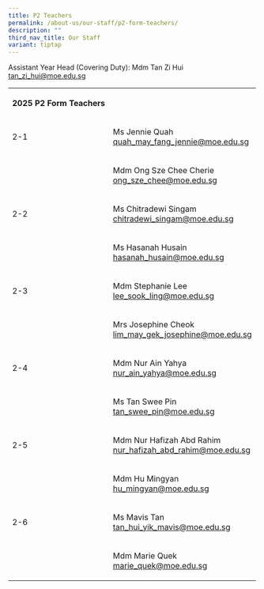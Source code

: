 ```yaml
---
title: P2 Teachers
permalink: /about-us/our-staff/p2-form-teachers/
description: ""
third_nav_title: Our Staff
variant: tiptap
---
```

<p>Assistant Year Head (Covering Duty): Mdm Tan Zi Hui
<br><a href="mailto:tan_zi_hui@moe.edu.sg" rel="noopener noreferrer nofollow" target="_blank">tan_zi_hui@moe.edu.sg</a>
<br>
</p>
<table style="minWidth: 50px">
<colgroup>
<col>
<col>
</colgroup>
<tbody>
<tr>
<th rowspan="1" colspan="1">
<p>2025 P2 Form Teachers</p>
</th>
<th rowspan="1" colspan="1">
<p></p>
</th>
</tr>
<tr>
<td rowspan="1" colspan="1">
<p>2-1</p>
</td>
<td rowspan="1" colspan="1">
<p>Ms Jennie Quah
<br><a href="mailto:quah_may_fang_jennie@moe.edu.sg" rel="noopener noreferrer nofollow" target="_blank">quah_may_fang_jennie@moe.edu.sg</a>
</p>
</td>
</tr>
<tr>
<td rowspan="1" colspan="1">
<p></p>
</td>
<td rowspan="1" colspan="1">
<p>Mdm Ong Sze Chee Cherie
<br><a href="mailto:ong_sze_chee@moe.edu.sg" rel="noopener noreferrer nofollow" target="_blank">ong_sze_chee@moe.edu.sg</a>
</p>
</td>
</tr>
<tr>
<td rowspan="1" colspan="1">
<p>2-2</p>
</td>
<td rowspan="1" colspan="1">
<p>Ms Chitradewi Singam
<br><a href="mailto:chitradewi_singam@moe.edu.sg" rel="noopener noreferrer nofollow" target="_blank">chitradewi_singam@moe.edu.sg</a>
</p>
</td>
</tr>
<tr>
<td rowspan="1" colspan="1">
<p></p>
</td>
<td rowspan="1" colspan="1">
<p>Ms Hasanah Husain
<br><a href="mailto:hasanah_husain@moe.edu.sg" rel="noopener noreferrer nofollow" target="_blank">hasanah_husain@moe.edu.sg</a>
</p>
</td>
</tr>
<tr>
<td rowspan="1" colspan="1">
<p>2-3</p>
</td>
<td rowspan="1" colspan="1">
<p>Mdm Stephanie Lee
<br><a href="mailto:lee_sook_ling@moe.edu.sg" rel="noopener noreferrer nofollow" target="_blank">lee_sook_ling@moe.edu.sg</a>
</p>
</td>
</tr>
<tr>
<td rowspan="1" colspan="1">
<p></p>
</td>
<td rowspan="1" colspan="1">
<p>Mrs Josephine Cheok
<br><a href="mailto:lim_may_gek_josephine@moe.edu.sg" rel="noopener noreferrer nofollow" target="_blank">lim_may_gek_josephine@moe.edu.sg</a>
</p>
</td>
</tr>
<tr>
<td rowspan="1" colspan="1">
<p>2-4</p>
</td>
<td rowspan="1" colspan="1">
<p>Mdm Nur Ain Yahya
<br><a href="mailto:nur_ain_yahya@moe.edu.sg" rel="noopener noreferrer nofollow" target="_blank">nur_ain_yahya@moe.edu.sg</a>
</p>
</td>
</tr>
<tr>
<td rowspan="1" colspan="1">
<p></p>
</td>
<td rowspan="1" colspan="1">
<p>Ms Tan Swee Pin
<br><a href="mailto:tan_swee_pin@moe.edu.sg" rel="noopener noreferrer nofollow" target="_blank">tan_swee_pin@moe.edu.sg</a>
</p>
</td>
</tr>
<tr>
<td rowspan="1" colspan="1">
<p>2-5</p>
</td>
<td rowspan="1" colspan="1">
<p>Mdm Nur Hafizah Abd Rahim
<br><a href="mailto:nur_hafizah_abd_rahim@moe.edu.sg" rel="noopener noreferrer nofollow" target="_blank">nur_hafizah_abd_rahim@moe.edu.sg</a>
</p>
</td>
</tr>
<tr>
<td rowspan="1" colspan="1">
<p></p>
</td>
<td rowspan="1" colspan="1">
<p>Mdm Hu Mingyan
<br><a href="mailto:hu_mingyan@moe.edu.sg" rel="noopener noreferrer nofollow" target="_blank">hu_mingyan@moe.edu.sg</a>
</p>
</td>
</tr>
<tr>
<td rowspan="1" colspan="1">
<p>2-6</p>
</td>
<td rowspan="1" colspan="1">
<p>Ms Mavis Tan
<br><a href="mailto:tan_hui_yik_mavis@moe.edu.sg" rel="noopener noreferrer nofollow" target="_blank">tan_hui_yik_mavis@moe.edu.sg</a>
</p>
</td>
</tr>
<tr>
<td rowspan="1" colspan="1">
<p></p>
</td>
<td rowspan="1" colspan="1">
<p>Mdm Marie Quek
<br><a href="mailto:marie_quek@moe.edu.sg" rel="noopener noreferrer nofollow" target="_blank">marie_quek@moe.edu.sg</a>
</p>
</td>
</tr>
</tbody>
</table>
<p></p>